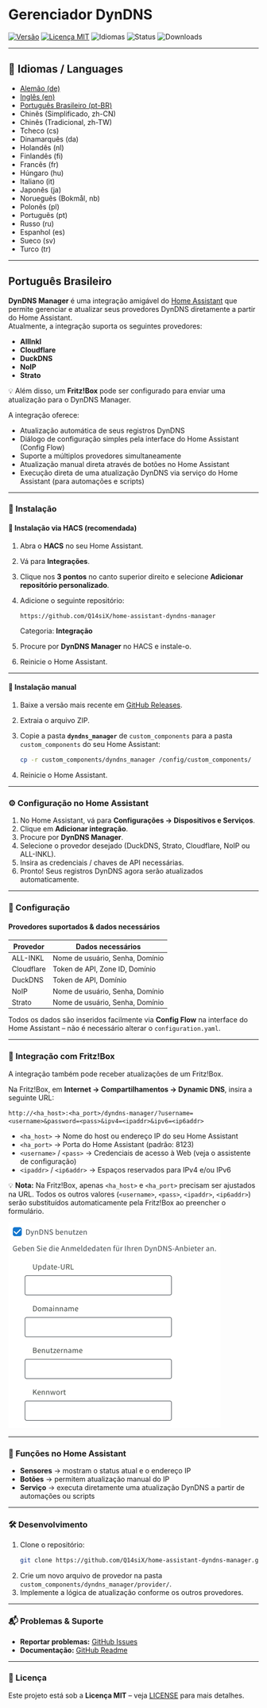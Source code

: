 # Gerenciador DynDNS

[![Versão](https://img.shields.io/github/v/release/Q14siX/home-assistant-dyndns-manager)](https://github.com/Q14siX/home-assistant-dyndns-manager/releases)
[![Licença MIT](https://img.shields.io/badge/License-MIT-green.svg)](LICENSE)
![Idiomas](https://img.shields.io/badge/languages-20-blue.svg)
![Status](https://img.shields.io/badge/status-stable-brightgreen.svg)
![Downloads](https://img.shields.io/github/downloads/Q14siX/home-assistant-dyndns-manager/total)

---
## 📌 Idiomas / Languages
- [Alemão (de)](https://github.com/Q14siX/home-assistant-dyndns-manager/blob/main/README/README_EN.md#deutsch)
- [Inglês (en)](https://github.com/Q14siX/home-assistant-dyndns-manager/blob/main/README/README_EN.md#english)
- [Português Brasileiro (pt-BR)](##portugues-brasileiro)
- Chinês (Simplificado, zh-CN)
- Chinês (Tradicional, zh-TW)
- Tcheco (cs)
- Dinamarquês (da)
- Holandês (nl)
- Finlandês (fi)
- Francês (fr)
- Húngaro (hu)
- Italiano (it)
- Japonês (ja)
- Norueguês (Bokmål, nb)
- Polonês (pl)
- Português (pt)
- Russo (ru)
- Espanhol (es)
- Sueco (sv)
- Turco (tr)
---

## Português Brasileiro

**DynDNS Manager** é uma integração amigável do [Home Assistant](https://www.home-assistant.io/) que permite gerenciar e atualizar seus provedores DynDNS diretamente a partir do Home Assistant.  
Atualmente, a integração suporta os seguintes provedores:

- **AllInkl**
- **Cloudflare**
- **DuckDNS**
- **NoIP**
- **Strato**

💡 Além disso, um **Fritz!Box** pode ser configurado para enviar uma atualização para o DynDNS Manager.

A integração oferece:
- Atualização automática de seus registros DynDNS
- Diálogo de configuração simples pela interface do Home Assistant (Config Flow)
- Suporte a múltiplos provedores simultaneamente
- Atualização manual direta através de botões no Home Assistant
- Execução direta de uma atualização DynDNS via serviço do Home Assistant (para automações e scripts)

---

### 🚀 Instalação

#### 🔹 Instalação via HACS (recomendada)

1. Abra o **HACS** no seu Home Assistant.
2. Vá para **Integrações**.
3. Clique nos **3 pontos** no canto superior direito e selecione **Adicionar repositório personalizado**.
4. Adicione o seguinte repositório:

   ```
   https://github.com/Q14siX/home-assistant-dyndns-manager
   ```

   Categoria: **Integração**

5. Procure por **DynDNS Manager** no HACS e instale-o.
6. Reinicie o Home Assistant.

---

#### 🔹 Instalação manual

1. Baixe a versão mais recente em [GitHub Releases](https://github.com/Q14siX/home-assistant-dyndns-manager/releases).
2. Extraia o arquivo ZIP.
3. Copie a pasta **`dyndns_manager`** de `custom_components` para a pasta `custom_components` do seu Home Assistant:

   ```bash
   cp -r custom_components/dyndns_manager /config/custom_components/
   ```

4. Reinicie o Home Assistant.

---

### ⚙️ Configuração no Home Assistant

1. No Home Assistant, vá para **Configurações → Dispositivos e Serviços**.
2. Clique em **Adicionar integração**.
3. Procure por **DynDNS Manager**.
4. Selecione o provedor desejado (DuckDNS, Strato, Cloudflare, NoIP ou ALL-INKL).
5. Insira as credenciais / chaves de API necessárias.
6. Pronto! Seus registros DynDNS agora serão atualizados automaticamente.

---

### 📄 Configuração

#### Provedores suportados & dados necessários

| Provedor    | Dados necessários |
|-------------|------------------|
| ALL-INKL    | Nome de usuário, Senha, Domínio |
| Cloudflare  | Token de API, Zone ID, Domínio |
| DuckDNS     | Token de API, Domínio |
| NoIP        | Nome de usuário, Senha, Domínio |
| Strato      | Nome de usuário, Senha, Domínio |

Todos os dados são inseridos facilmente via **Config Flow** na interface do Home Assistant – não é necessário alterar o `configuration.yaml`.

---

### 📡 Integração com Fritz!Box

A integração também pode receber atualizações de um Fritz!Box.

Na Fritz!Box, em **Internet → Compartilhamentos → Dynamic DNS**, insira a seguinte URL:

```
http://<ha_host>:<ha_port>/dyndns-manager/?username=<username>&password=<pass>&ipv4=<ipaddr>&ipv6=<ip6addr>
```

- `<ha_host>` → Nome do host ou endereço IP do seu Home Assistant
- `<ha_port>` → Porta do Home Assistant (padrão: 8123)
- `<username>` / `<pass>` → Credenciais de acesso à Web (veja o assistente de configuração)
- `<ipaddr>` / `<ip6addr>` → Espaços reservados para IPv4 e/ou IPv6

💡 **Nota:** Na Fritz!Box, apenas `<ha_host>` e `<ha_port>` precisam ser ajustados na URL. Todos os outros valores (`<username>`, `<pass>`, `<ipaddr>`, `<ip6addr>`) serão substituídos automaticamente pela Fritz!Box ao preencher o formulário.

![Tela Fritz!Box](https://raw.githubusercontent.com/Q14siX/home-assistant-dyndns-manager/master/images/FRITZ!Box.png)

---

### 🔘 Funções no Home Assistant

- **Sensores** → mostram o status atual e o endereço IP
- **Botões** → permitem atualização manual do IP
- **Serviço** → executa diretamente uma atualização DynDNS a partir de automações ou scripts

---

### 🛠 Desenvolvimento

1. Clone o repositório:
   ```bash
   git clone https://github.com/Q14siX/home-assistant-dyndns-manager.git
   ```
2. Crie um novo arquivo de provedor na pasta `custom_components/dyndns_manager/provider/`.
3. Implemente a lógica de atualização conforme os outros provedores.

---

### 📬 Problemas & Suporte

- **Reportar problemas:** [GitHub Issues](https://github.com/Q14siX/home-assistant-dyndns-manager/issues)
- **Documentação:** [GitHub Readme](https://github.com/Q14siX/home-assistant-dyndns-manager)

---

### 📜 Licença

Este projeto está sob a **Licença MIT** – veja [LICENSE](LICENSE) para mais detalhes.
